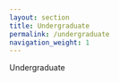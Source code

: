 ```yaml
---
layout: section
title: Undergraduate
permalink: /undergraduate
navigation_weight: 1
---
```


Undergraduate

